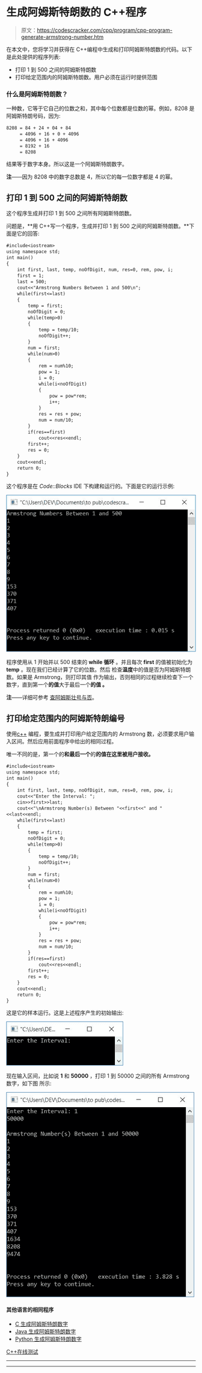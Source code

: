 # 生成阿姆斯特朗数的 C++程序

> 原文：<https://codescracker.com/cpp/program/cpp-program-generate-armstrong-number.htm>

在本文中，您将学习并获得在 C++编程中生成和打印阿姆斯特朗数的代码。以下是此处提供的程序列表:

*   打印 1 到 500 之间的阿姆斯特朗数
*   打印给定范围内的阿姆斯特朗数。用户必须在运行时提供范围

### 什么是阿姆斯特朗数？

一种数，它等于它自己的位数之和，其中每个位数都是位数的幂。例如，8208 是阿姆斯特朗号码，因为:

```
8208 = 84 + 24 + 04 + 84
     = 4096 + 16 + 0 + 4096
     = 4096 + 16 + 4096
     = 8192 + 16
     = 8208
```

结果等于数字本身。所以这是一个阿姆斯特朗数字。

**注**——因为 8208 中的数字总数是 4，所以它的每一位数字都是 4 的幂。

## 打印 1 到 500 之间的阿姆斯特朗数

这个程序生成并打印 1 到 500 之间所有阿姆斯特朗数。

问题是，**用 C++写一个程序，生成并打印 1 到 500 之间的阿姆斯特朗数。**下面是它的回答:

```
#include<iostream>
using namespace std;
int main()
{
    int first, last, temp, noOfDigit, num, res=0, rem, pow, i;
    first = 1;
    last = 500;
    cout<<"Armstrong Numbers Between 1 and 500\n";
    while(first<=last)
    {
        temp = first;
        noOfDigit = 0;
        while(temp>0)
        {
            temp = temp/10;
            noOfDigit++;
        }
        num = first;
        while(num>0)
        {
            rem = num%10;
            pow = 1;
            i = 0;
            while(i<noOfDigit)
            {
                pow = pow*rem;
                i++;
            }
            res = res + pow;
            num = num/10;
        }
        if(res==first)
            cout<<res<<endl;
        first++;
        res = 0;
    }
    cout<<endl;
    return 0;
}
```

这个程序是在 *Code::Blocks* IDE 下构建和运行的。下面是它的运行示例:

![C++ program generate Armstrong number](img/86ba5450b70c53bc636e5472848f89be.png)

程序使用从 1 开始并以 500 结束的 **while 循环** 。并且每次 **first** 的值被初始化为 **temp** 。现在我们已经计算了它的位数。然后 检查**温度**中的值是否为阿姆斯特朗数。如果是 Armstrong，则打印其值 作为输出，否则相同的过程继续检查下一个数字，直到第一个**的值**大于最后一个**的值 。**

**注**——详细可参考 [查阿姆斯壮号与否](/cpp/program/cpp-program-find-armstrong-number.htm)。

## 打印给定范围内的阿姆斯特朗编号

使用[c++](/cpp/index.htm) 编程，要生成并打印用户给定范围内的 Armstrong 数，必须要求用户输入区间。然后应用前面程序中给出的相同过程。

唯一不同的是，第一个的**和最后一个**的**的值在这里被用户接收。**

```
#include<iostream>
using namespace std;
int main()
{
    int first, last, temp, noOfDigit, num, res=0, rem, pow, i;
    cout<<"Enter the Interval: ";
    cin>>first>>last;
    cout<<"\nArmstrong Number(s) Between "<<first<<" and "<<last<<endl;
    while(first<=last)
    {
        temp = first;
        noOfDigit = 0;
        while(temp>0)
        {
            temp = temp/10;
            noOfDigit++;
        }
        num = first;
        while(num>0)
        {
            rem = num%10;
            pow = 1;
            i = 0;
            while(i<noOfDigit)
            {
                pow = pow*rem;
                i++;
            }
            res = res + pow;
            num = num/10;
        }
        if(res==first)
            cout<<res<<endl;
        first++;
        res = 0;
    }
    cout<<endl;
    return 0;
}
```

这是它的样本运行。这是上述程序产生的初始输出:

![C++ program display Armstrong number between range](img/815a4ddf6f82ac348edc47089d7d8ec4.png)

现在输入区间，比如说 **1** 和 **50000** ，打印 1 到 50000 之间的所有 Armstrong 数字，如下图 所示:

![print armstrong nubers in given range c++](img/b751efb8474c037dd683040238118f67.png)

#### 其他语言的相同程序

*   [C 生成阿姆斯特朗数字](/c/program/c-program-generate-armstrong-number.htm)
*   [Java 生成阿姆斯特朗数字](/java/program/java-program-generate-armstrong-number.htm)
*   [Python 生成阿姆斯特朗数字](/python/program/python-program-generate-armstrong-numbers.htm)

[C++在线测试](/exam/showtest.php?subid=3)

* * *

* * *